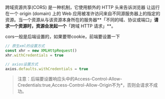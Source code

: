 跨域资源共享(CORS) 是一种机制，它使用额外的 HTTP 头来告诉浏览器 让运行在一个 origin (domain) 上的 Web 应用被准许访问来自不同源服务器上的指定的资源。当一个资源从与该资源本身所在的服务器**「不同的域、协议或端口」**请求一个资源时，资源会发起一个**「跨域 HTTP 请求」**。

cors一般是后端设置的，如果要带cookie，前端要设置一下

```javascript
// 原生xml的设置方式
const xhr = new XMLHttpRequest()
xhr.withCredentials = true

// axios设置方式
axios.defaults.withCredentials = true

```

>
>
>注意：后端要设置响应头中的Access-Control-Allow-Credentials:true,Access-Control-Allow-Origin不为*，否则会请求不成功。